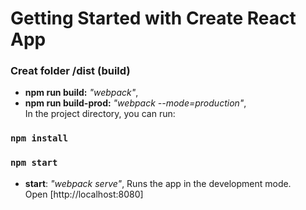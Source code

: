 # Getting Started with Create React App

### Creat folder /dist (build)

- **npm run build:** _"webpack"_,
- **npm run build-prod:** _"webpack --mode=production"_,</br>
  In the project directory, you can run:

### `npm install`

### `npm start`

- **start**: _"webpack serve"_,
  Runs the app in the development mode.\
   Open [http://localhost:8080]

